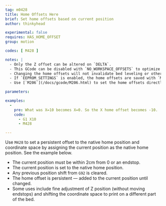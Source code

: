 ```yaml
---
tag: m0428
title: Home Offsets Here
brief: Set home offsets based on current position
author: thinkyhead

experimental: false
requires: HAS_HOME_OFFSET
group: motion

codes: [ M428 ]

notes: |
  - Only the Z offset can be altered on `DELTA`.
  - This GCode can be disabled with `NO_WORKSPACE_OFFSETS` to optimize movement.
  - Changing the home offsets will not invalidate bed leveling or other saved data.
  - If `EEPROM_SETTINGS` is enabled, the home offsets are saved with `M500`, loaded with `M501`, and reset with `M502`.
  - Use [`M206`](/docs/gcode/M206.html) to set the home offsets directly.

parameters:

examples:
  -
    pre: What was X=10 becomes X=0. So the X home offset becomes -10.
    code:
      - G1 X10
      - M428

---
```


Use `M428` to set a persistent offset to the native home position and coordinate space by assigning the current position as the native home position. See the example below.

- The current position must be within 2cm from 0 or an endstop.
- The current position is set to the native home position.
- Any previous position shift from `G92` is cleared.
- The home offset is persistent — added to the current position until changed.
- Some uses include fine adjustment of Z position (without moving endstops) and shifting the coordinate space to print on a different part of the bed.
